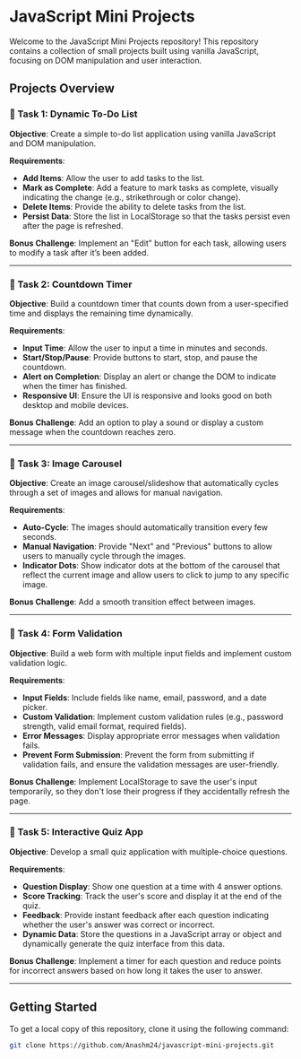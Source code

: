 # JavaScript Mini Projects

Welcome to the JavaScript Mini Projects repository! This repository contains a collection of small projects built using vanilla JavaScript, focusing on DOM manipulation and user interaction.

## Projects Overview

### 📝 Task 1: Dynamic To-Do List
**Objective**: Create a simple to-do list application using vanilla JavaScript and DOM manipulation.

**Requirements**:
- **Add Items**: Allow the user to add tasks to the list.
- **Mark as Complete**: Add a feature to mark tasks as complete, visually indicating the change (e.g., strikethrough or color change).
- **Delete Items**: Provide the ability to delete tasks from the list.
- **Persist Data**: Store the list in LocalStorage so that the tasks persist even after the page is refreshed.

**Bonus Challenge**: Implement an "Edit" button for each task, allowing users to modify a task after it’s been added.

---

### 📝 Task 2: Countdown Timer
**Objective**: Build a countdown timer that counts down from a user-specified time and displays the remaining time dynamically.

**Requirements**:
- **Input Time**: Allow the user to input a time in minutes and seconds.
- **Start/Stop/Pause**: Provide buttons to start, stop, and pause the countdown.
- **Alert on Completion**: Display an alert or change the DOM to indicate when the timer has finished.
- **Responsive UI**: Ensure the UI is responsive and looks good on both desktop and mobile devices.

**Bonus Challenge**: Add an option to play a sound or display a custom message when the countdown reaches zero.

---

### 📝 Task 3: Image Carousel
**Objective**: Create an image carousel/slideshow that automatically cycles through a set of images and allows for manual navigation.

**Requirements**:
- **Auto-Cycle**: The images should automatically transition every few seconds.
- **Manual Navigation**: Provide "Next" and "Previous" buttons to allow users to manually cycle through the images.
- **Indicator Dots**: Show indicator dots at the bottom of the carousel that reflect the current image and allow users to click to jump to any specific image.

**Bonus Challenge**: Add a smooth transition effect between images.

---

### 📝 Task 4: Form Validation
**Objective**: Build a web form with multiple input fields and implement custom validation logic.

**Requirements**:
- **Input Fields**: Include fields like name, email, password, and a date picker.
- **Custom Validation**: Implement custom validation rules (e.g., password strength, valid email format, required fields).
- **Error Messages**: Display appropriate error messages when validation fails.
- **Prevent Form Submission**: Prevent the form from submitting if validation fails, and ensure the validation messages are user-friendly.

**Bonus Challenge**: Implement LocalStorage to save the user's input temporarily, so they don't lose their progress if they accidentally refresh the page.

---

### 📝 Task 5: Interactive Quiz App
**Objective**: Develop a small quiz application with multiple-choice questions.

**Requirements**:
- **Question Display**: Show one question at a time with 4 answer options.
- **Score Tracking**: Track the user's score and display it at the end of the quiz.
- **Feedback**: Provide instant feedback after each question indicating whether the user's answer was correct or incorrect.
- **Dynamic Data**: Store the questions in a JavaScript array or object and dynamically generate the quiz interface from this data.

**Bonus Challenge**: Implement a timer for each question and reduce points for incorrect answers based on how long it takes the user to answer.

---

## Getting Started

To get a local copy of this repository, clone it using the following command:

```bash
git clone https://github.com/Anashm24/javascript-mini-projects.git
